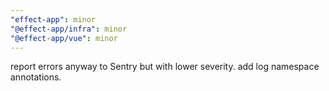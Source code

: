 ```yaml
---
"effect-app": minor
"@effect-app/infra": minor
"@effect-app/vue": minor
---
```


report errors anyway to Sentry but with lower severity. add log namespace annotations.
